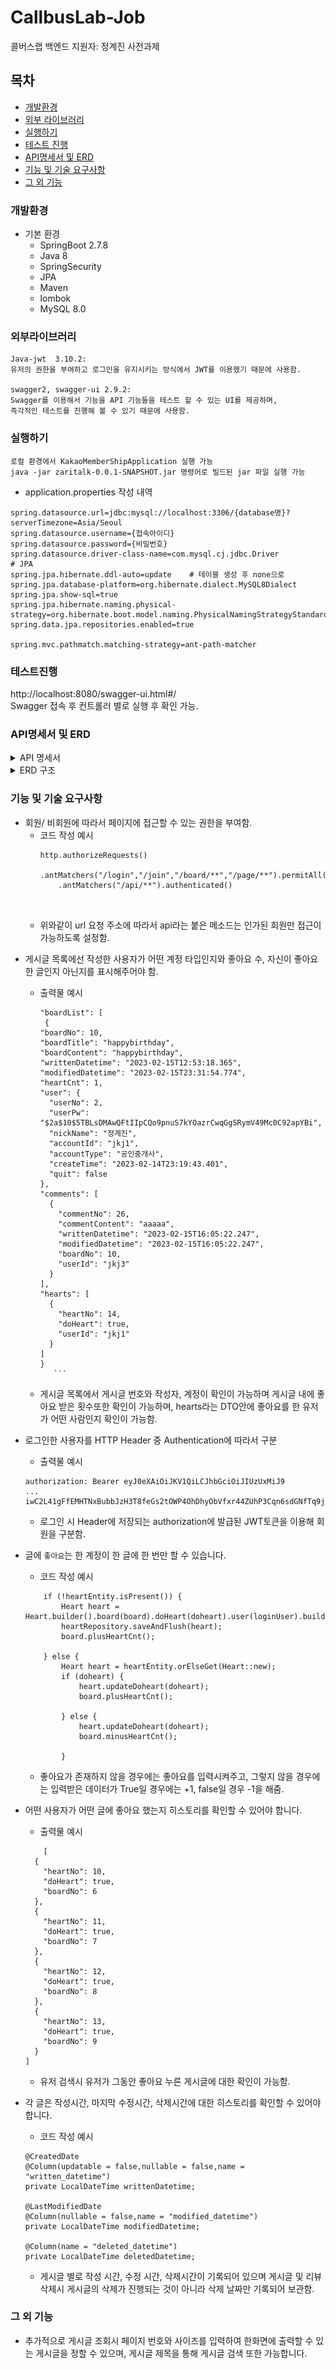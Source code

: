 # CallbusLab-Job
콜버스랩 백엔드 지원자: 정계진 사전과제

## 목차

* [개발환경](#개발환경)
* [외부 라이브러리](#외부라이브러리)
* [실행하기](#실행하기)
* [테스트 진행](#테스트진행)
* [API명세서 및 ERD](#API명세서-및-ERD)
* [기능 및 기술 요구사항](#기능-및-기술-요구사항)
* [그 외 기능](#그-외-기능)


### 개발환경
* 기본 환경  
  * SpringBoot 2.7.8
  * Java 8
  * SpringSecurity
  * JPA
  * Maven
  * lombok
  * MySQL 8.0
  
### 외부라이브러리

```
Java-jwt  3.10.2:
유저의 권한을 부여하고 로그인을 유지시키는 방식에서 JWT를 이용했기 때문에 사용함.
  
swagger2, swagger-ui 2.9.2:  
Swagger를 이용해서 기능을 API 기능들을 테스트 할 수 있는 UI를 제공하며,
즉각적인 테스트를 진행해 볼 수 있기 때문에 사용함.
```


### 실행하기
```
로컬 환경에서 KakaoMemberShipApplication 실행 가능
java -jar zaritalk-0.0.1-SNAPSHOT.jar 명령어로 빌드된 jar 파일 실행 가능
```
* application.properties 작성 내역
```
spring.datasource.url=jdbc:mysql://localhost:3306/{database명}?serverTimezone=Asia/Seoul
spring.datasource.username={접속아이디}
spring.datasource.password={비밀번호}
spring.datasource.driver-class-name=com.mysql.cj.jdbc.Driver
# JPA
spring.jpa.hibernate.ddl-auto=update	# 테이블 생성 후 none으로 
spring.jpa.database-platform=org.hibernate.dialect.MySQL8Dialect
spring.jpa.show-sql=true
spring.jpa.hibernate.naming.physical-strategy=org.hibernate.boot.model.naming.PhysicalNamingStrategyStandardImpl
spring.data.jpa.repositories.enabled=true

spring.mvc.pathmatch.matching-strategy=ant-path-matcher
```

### 테스트진행
http://localhost:8080/swagger-ui.html#/  
Swagger 접속 후 컨트롤러 별로 실행 후 확인 가능.
  
  
### API명세서 및 ERD

<details>
<summary>API 명세서</summary>
<div>


|Controller|기능|Method|URL|
|---|---|---|---|
|User|회원가입|POST|/login|
|User|로그인|POST|/join|
|User|로그아웃|GET|/api/logout|
|User|회원탈퇴|DELETE|/api/delete|
|User|내가 작성한 게시글 확인|GET|/api/myboard|
|Board|게시글 작성|POST|/api/board|
|Board|게시글 조회|GET|/board/{boardNo}|
|Board|게시글 수정|PUT|/api/board/{boardNo}|
|Board|게시글 삭제|DELETE|/api/board/{boardNo}|
|BoardList|게시글 목록 조회|GET|/page/{pageNo}/{size}|
|BoardList|게시글 제목으로 검색하여 조회|GET|/page/{pageNo}/{size}/{boardTitle}|
|Comment|댓글 작성|POST|/api/board/{boardNo}/comment|
|Comment|댓글 수정|PUT|/api/board/{boardNo}/comment|
|Comment|댓글 삭제|DELETE|/api/board/{boardNo}/comment|
|Heart|좋아요 하기 / 취소|PUT|/api/board/{boardNo}/heart|
|Heart|User가 좋아요한 게시글 확인|GET|/api/board/{boardNo}/heart/{accountId}|
</div>
</details>

<details>
<summary>ERD 구조</summary>
<div>

![<ERD>](./issue/ERD.png)

</div>
</details>
   
   
   
   
### 기능 및 기술 요구사항
* 회원/ 비회원에 따라서 페이지에 접근할 수 있는 권한을 부여함.
  * 코드 작성 예시
    ```
 	http.authorizeRequests()
		.antMatchers("/login","/join","/board/**","/page/**").permitAll()
		.antMatchers("/api/**").authenticated()
  
 
    ```
   *  위와같이 url 요청 주소에 따라서 api라는 붙은 메소드는 인가된 회원만 접근이 가능하도록 설정함.

 


   
- 게시글 목록에선 작성한 사용자가 어떤 계정 타입인지와 좋아요 수, 자신이 좋아요한 글인지 아닌지를 표시해주어야 함.
   
   * 출력물 예시
      ```
      "boardList": [
       {
      "boardNo": 10,
      "boardTitle": "happybirthday",
      "boardContent": "happybirthday",
      "writtenDatetime": "2023-02-15T12:53:18.365",
      "modifiedDatetime": "2023-02-15T23:31:54.774",
      "heartCnt": 1,
      "user": {
        "userNo": 2,
        "userPw": "$2a$10$5TBLsDMAwQFtIIpCQo9pnuS7kYOazrCwqGgSRymV49Mc0C92apYBi",
        "nickName": "정계진",
        "accountId": "jkj1",
        "accountType": "공인중개사",
        "createTime": "2023-02-14T23:19:43.401",
        "quit": false
      },
      "comments": [
        {
          "commentNo": 26,
          "commentContent": "aaaaa",
          "writtenDatetime": "2023-02-15T16:05:22.247",
          "modifiedDatetime": "2023-02-15T16:05:22.247",
          "boardNo": 10,
          "userId": "jkj3"
        }
      ],
      "hearts": [
        {
          "heartNo": 14,
          "doHeart": true,
          "userId": "jkj1"
        }
      ]
      } 
         ```

  * 게시글 목록에서 게시글 번호와 작성자, 계정이 확인이 가능하며 게시글 내에 좋아요 받은 횟수또한 확인이 가능하며,
     hearts라는 DTO안에 좋아요를 한 유저가 어떤 사람인지 확인이 가능함.

* 로그인한 사용자를 HTTP Header 중 Authentication에 따라서 구분  
   * 출력물 예시  
	
	```
	authorization: Bearer eyJ0eXAiOiJKV1QiLCJhbGciOiJIUzUxMiJ9
	...
	iwC2L41gFfEMHTNxBubbJzH3T8feGs2tOWP4OhDhyObVfxr44ZUhP3Cqn6sdGNfTq9jGxA 
	```


  * 로그인 시 Header에 저장되는 authorization에 발급된 JWT토큰을 이용해 회원을 구분함.
	
*  글에 `좋아요`는 한 계정이 한 글에 한 번만 할 수 있습니다.
	* 코드 작성 예시
	```
		if (!heartEntity.isPresent()) {
			Heart heart = Heart.builder().board(board).doHeart(doheart).user(loginUser).build();
			heartRepository.saveAndFlush(heart);
			board.plusHeartCnt();
	
		} else {
			Heart heart = heartEntity.orElseGet(Heart::new);
			if (doheart) {
				heart.updateDoheart(doheart);
				board.plusHeartCnt();

			} else {
				heart.updateDoheart(doheart);
				board.minusHeartCnt();
	
			}
	```
	* 좋아요가 존재하지 않을 경우에는 좋아요를 입력시켜주고, 그렇지 않을 경우에는 입력받은 데이터가 True일 경우에는 +1, false일 경우 -1을 해줌.

*  어떤 사용자가 어떤 글에 좋아요 했는지 히스토리를 확인할 수 있어야 합니다.
	* 출력물 예시
	```
		[
	  {
	    "heartNo": 10,
	    "doHeart": true,
	    "boardNo": 6
	  },
	  {
	    "heartNo": 11,
	    "doHeart": true,
	    "boardNo": 7
	  },
	  {
	    "heartNo": 12,
	    "doHeart": true,
	    "boardNo": 8
	  },
	  {
	    "heartNo": 13,
	    "doHeart": true,
	    "boardNo": 9
	  }
	]
	```
	* 유저 검색시 유저가 그동안 좋아요 누른 게시글에 대한 확인이 가능함.
	
	
*  각 글은 작성시간, 마지막 수정시간, 삭제시간에 대한 히스토리를 확인할 수 있어야 합니다.
	* 코드 작성 예시		
	```
	@CreatedDate
	@Column(updatable = false,nullable = false,name = "written_datetime")
	private LocalDateTime writtenDatetime;

	@LastModifiedDate
	@Column(nullable = false,name = "modified_datetime")
	private LocalDateTime modifiedDatetime;

	@Column(name = "deleted_datetime")
	private LocalDateTime deletedDatetime;
	```	
	* 게시글 별로 작성 시간, 수정 시간, 삭제시간이 기록되어 있으며 게시글 및 리뷰 삭제시 게시글의 삭제가 진행되는 것이 아니라 삭제 날짜만 기록되어 보관함.
  
### 그 외 기능
* 추가적으로 게시글 조회시 페이지 번호와 사이즈를 입력하여 한화면에 출력할 수 있는 게시글을 정할 수 있으며, 게시글 제목을 통해 게시글 검색 또한 가능합니다.

